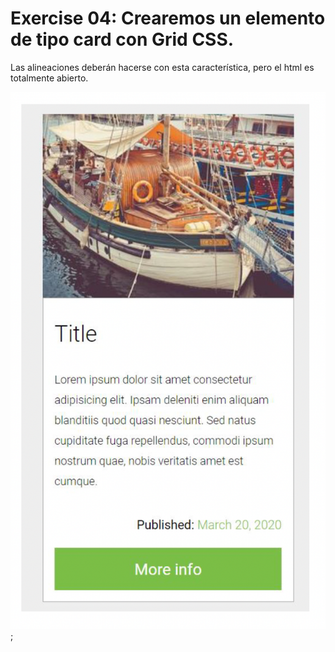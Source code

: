 # Exercise 04: Crearemos un elemento de tipo card con Grid CSS.

Las alineaciones deberán hacerse con esta característica, pero el html es totalmente abierto.

![imagen de un barco](https://github.com/elevalgue/ejercicios-master-frontend/blob/main/module-01-layout/exercise-04/lab-01-ex-04.png);
